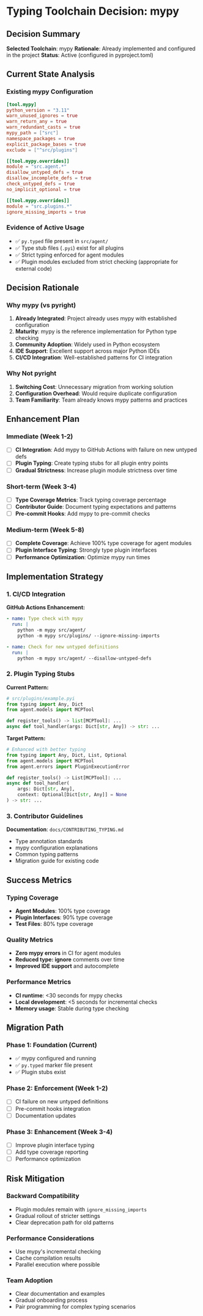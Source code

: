 # Typing Toolchain Decision: mypy

## Decision Summary

**Selected Toolchain**: mypy
**Rationale**: Already implemented and configured in the project
**Status**: Active (configured in pyproject.toml)

## Current State Analysis

### Existing mypy Configuration

```toml
[tool.mypy]
python_version = "3.11"
warn_unused_ignores = true
warn_return_any = true
warn_redundant_casts = true
mypy_path = ["src"]
namespace_packages = true
explicit_package_bases = true
exclude = ["^src/plugins"]

[[tool.mypy.overrides]]
module = "src.agent.*"
disallow_untyped_defs = true
disallow_incomplete_defs = true
check_untyped_defs = true
no_implicit_optional = true

[[tool.mypy.overrides]]
module = "src.plugins.*"
ignore_missing_imports = true
```

### Evidence of Active Usage
- ✅ `py.typed` file present in `src/agent/`
- ✅ Type stub files (`.pyi`) exist for all plugins
- ✅ Strict typing enforced for agent modules
- ✅ Plugin modules excluded from strict checking (appropriate for external code)

## Decision Rationale

### Why mypy (vs pyright)
1. **Already Integrated**: Project already uses mypy with established configuration
2. **Maturity**: mypy is the reference implementation for Python type checking
3. **Community Adoption**: Widely used in Python ecosystem
4. **IDE Support**: Excellent support across major Python IDEs
5. **CI/CD Integration**: Well-established patterns for CI integration

### Why Not pyright
1. **Switching Cost**: Unnecessary migration from working solution
2. **Configuration Overhead**: Would require duplicate configuration
3. **Team Familiarity**: Team already knows mypy patterns and practices

## Enhancement Plan

### Immediate (Week 1-2)
- [ ] **CI Integration**: Add mypy to GitHub Actions with failure on new untyped defs
- [ ] **Plugin Typing**: Create typing stubs for all plugin entry points
- [ ] **Gradual Strictness**: Increase plugin module strictness over time

### Short-term (Week 3-4)
- [ ] **Type Coverage Metrics**: Track typing coverage percentage
- [ ] **Contributor Guide**: Document typing expectations and patterns
- [ ] **Pre-commit Hooks**: Add mypy to pre-commit checks

### Medium-term (Week 5-8)
- [ ] **Complete Coverage**: Achieve 100% type coverage for agent modules
- [ ] **Plugin Interface Typing**: Strongly type plugin interfaces
- [ ] **Performance Optimization**: Optimize mypy run times

## Implementation Strategy

### 1. CI/CD Integration

**GitHub Actions Enhancement:**
```yaml
- name: Type check with mypy
  run: |
    python -m mypy src/agent/
    python -m mypy src/plugins/ --ignore-missing-imports

- name: Check for new untyped definitions
  run: |
    python -m mypy src/agent/ --disallow-untyped-defs
```

### 2. Plugin Typing Stubs

**Current Pattern:**
```python
# src/plugins/example.pyi
from typing import Any, Dict
from agent.models import MCPTool

def register_tools() -> list[MCPTool]: ...
async def tool_handler(args: Dict[str, Any]) -> str: ...
```

**Target Pattern:**
```python
# Enhanced with better typing
from typing import Any, Dict, List, Optional
from agent.models import MCPTool
from agent.errors import PluginExecutionError

def register_tools() -> List[MCPTool]: ...
async def tool_handler(
    args: Dict[str, Any],
    context: Optional[Dict[str, Any]] = None
) -> str: ...
```

### 3. Contributor Guidelines

**Documentation**: `docs/CONTRIBUTING_TYPING.md`
- Type annotation standards
- mypy configuration explanations
- Common typing patterns
- Migration guide for existing code

## Success Metrics

### Typing Coverage
- **Agent Modules**: 100% type coverage
- **Plugin Interfaces**: 90% type coverage
- **Test Files**: 80% type coverage

### Quality Metrics
- **Zero mypy errors** in CI for agent modules
- **Reduced type: ignore** comments over time
- **Improved IDE support** and autocomplete

### Performance Metrics
- **CI runtime**: <30 seconds for mypy checks
- **Local development**: <5 seconds for incremental checks
- **Memory usage**: Stable during type checking

## Migration Path

### Phase 1: Foundation (Current)
- ✅ mypy configured and running
- ✅ `py.typed` marker file present
- ✅ Plugin stubs exist

### Phase 2: Enforcement (Week 1-2)
- [ ] CI failure on new untyped definitions
- [ ] Pre-commit hooks integration
- [ ] Documentation updates

### Phase 3: Enhancement (Week 3-4)
- [ ] Improve plugin interface typing
- [ ] Add type coverage reporting
- [ ] Performance optimization

## Risk Mitigation

### Backward Compatibility
- Plugin modules remain with `ignore_missing_imports`
- Gradual rollout of stricter settings
- Clear deprecation path for old patterns

### Performance Considerations
- Use mypy's incremental checking
- Cache compilation results
- Parallel execution where possible

### Team Adoption
- Clear documentation and examples
- Gradual onboarding process
- Pair programming for complex typing scenarios
